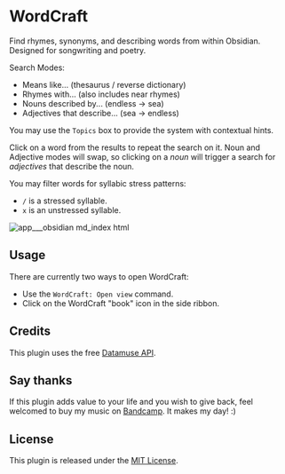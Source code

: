 # WordCraft

Find rhymes, synonyms, and describing words from within Obsidian. Designed for songwriting and poetry.

Search Modes:

-   Means like... (thesaurus / reverse dictionary)
-   Rhymes with... (also includes near rhymes)
-   Nouns described by... (endless -> sea)
-   Adjectives that describe... (sea -> endless)

You may use the `Topics` box to provide the system with contextual hints.

Click on a word from the results to repeat the search on it. Noun and Adjective modes will swap, so clicking on a _noun_ will trigger a search for _adjectives_ that describe the noun.

You may filter words for syllabic stress patterns:
- `/` is a stressed syllable.
- `x` is an unstressed syllable.

![app___obsidian md_index html](https://github.com/user-attachments/assets/cd2c4a3a-51b4-4915-a096-acb1290ed0a8)

## Usage

There are currently two ways to open WordCraft:

-   Use the `WordCraft: Open view` command.
-   Click on the WordCraft "book" icon in the side ribbon.

## Credits

This plugin uses the free [Datamuse API](https://www.datamuse.com/api/).

## Say thanks

If this plugin adds value to your life and you wish to give back, feel welcomed to buy my music on [Bandcamp](https://twinklingkites.bandcamp.com/). It makes my day! :)

## License

This plugin is released under the [MIT License](LICENSE).
